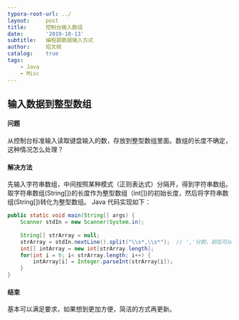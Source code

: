 ```yaml
---
typora-root-url: ../
layout:     post
title:      控制台输入数组
date:       '2019-10-13'
subtitle:   编程题数据输入方式
author:     招文桃
catalog:    true
tags:
    - Java
    - Misc
---
```


## 输入数据到整型数组

#### 问题

从控制台标准输入读取键盘输入的数，存放到整型数组里面。数组的长度不确定，这种情况怎么处理？

#### 解决方法

先输入字符串数组，中间按照某种模式（正则表达式）分隔开，得到字符串数组。取字符串数组(String[])的长度作为整型数组（int[])的初始长度，然后将字符串数组(String[])转化为整型数组。 Java 代码实现如下：

```java
public static void main(String[] args) {
	Scanner stdIn = new Scanner(System.in);
    
    String[] strArray = null;
    strArray = stdIn.nextLine().split("\\s*,\\s*");  // ','分割，前后可以有空格
    int[] intArray = new int[strArray.length];
    for(int i = 0; i< strArray.length; i++) {
        intArray[i] = Integer.parseInt(strArray[i]);
    }
}
```

#### 结束

基本可以满足要求，如果想到更加方便，简洁的方式再更新。


